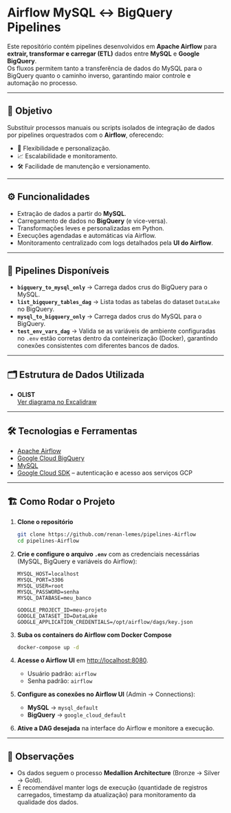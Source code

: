 # Airflow MySQL ↔ BigQuery Pipelines

Este repositório contém pipelines desenvolvidos em **Apache Airflow** para **extrair, transformar e carregar (ETL)** dados entre **MySQL** e **Google BigQuery**.  
Os fluxos permitem tanto a transferência de dados do MySQL para o BigQuery quanto o caminho inverso, garantindo maior controle e automação no processo.

---

## 🚀 Objetivo

Substituir processos manuais ou scripts isolados de integração de dados por pipelines orquestrados com o **Airflow**, oferecendo:  
- 🔄 Flexibilidade e personalização.  
- 📈 Escalabilidade e monitoramento.  
- 🛠️ Facilidade de manutenção e versionamento.  

---

## ⚙️ Funcionalidades

- Extração de dados a partir do **MySQL**.  
- Carregamento de dados no **BigQuery** (e vice-versa).  
- Transformações leves e personalizadas em Python.  
- Execuções agendadas e automáticas via Airflow.  
- Monitoramento centralizado com logs detalhados pela **UI do Airflow**.  

---

## 📂 Pipelines Disponíveis

- **`bigquery_to_mysql_only`** → Carrega dados crus do BigQuery para o MySQL.  
- **`list_bigquery_tables_dag`** → Lista todas as tabelas do dataset `DataLake` no BigQuery.  
- **`mysql_to_bigquery_only`** → Carrega dados crus do MySQL para o BigQuery.  
- **`test_env_vars_dag`** → Valida se as variáveis de ambiente configuradas no `.env` estão corretas dentro da conteinerização (Docker), garantindo conexões consistentes com diferentes bancos de dados.  

---

## 🗂️ Estrutura de Dados Utilizada

- **OLIST**  
[Ver diagrama no Excalidraw](https://excalidraw.com/#json=uZC9y7Sd2Cl8RTv77J9Uo,V03G4qLrU7BF5H66Ua7-Tw) 

---

## 🛠️ Tecnologias e Ferramentas

- [Apache Airflow](https://airflow.apache.org/)  
- [Google Cloud BigQuery](https://cloud.google.com/bigquery)  
- [MySQL](https://www.mysql.com/)  
- [Google Cloud SDK](https://cloud.google.com/sdk) – autenticação e acesso aos serviços GCP  

---

## 🏗️ Como Rodar o Projeto

1. **Clone o repositório**  
   ```bash
   git clone https://github.com/renan-lemes/pipelines-Airflow
   cd pipelines-Airflow
   ```

2. **Crie e configure o arquivo `.env`** com as credenciais necessárias (MySQL, BigQuery e variáveis do Airflow):  
   ```env
   MYSQL_HOST=localhost
   MYSQL_PORT=3306
   MYSQL_USER=root
   MYSQL_PASSWORD=senha
   MYSQL_DATABASE=meu_banco

   GOOGLE_PROJECT_ID=meu-projeto
   GOOGLE_DATASET_ID=DataLake
   GOOGLE_APPLICATION_CREDENTIALS=/opt/airflow/dags/key.json
   ```

3. **Suba os containers do Airflow com Docker Compose**  
   ```bash
   docker-compose up -d
   ```

4. **Acesse o Airflow UI** em [http://localhost:8080](http://localhost:8080).  
   - Usuário padrão: `airflow`  
   - Senha padrão: `airflow`  

5. **Configure as conexões no Airflow UI** (Admin → Connections):  
   - **MySQL** → `mysql_default`  
   - **BigQuery** → `google_cloud_default`  

6. **Ative a DAG desejada** na interface do Airflow e monitore a execução.  

---

## 📌 Observações

- Os dados seguem o processo **Medallion Architecture** (Bronze → Silver → Gold).  
- É recomendável manter logs de execução (quantidade de registros carregados, timestamp da atualização) para monitoramento da qualidade dos dados.  
